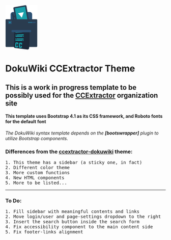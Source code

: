 <span><img src="images/logo_large.png"/><h1>DokuWiki CCExtractor Theme</h1></span>

<h2>This is a work in progress template to be possibly used for the <a href="https://ccextractor.org">CCExtractor</a> organization site </h2>
<h4>This template uses Bootstrap 4.1 as its CSS framework, and Roboto fonts for the default font</h4>
<i>The DokuWiki syntax template depends on the <strong>[bootswrapper]</strong> plugin to utilize Bootstrap components.</i>

<h3>Differences from the <a href="https://github.com/johnengelo/ccextractor-dokuwiki">ccextractor-dokuwiki</a> theme:</h3>
<pre>
1. This theme has a sidebar (a sticky one, in fact)
2. Different color theme
3. More custom functions
4. New HTML components
5. More to be listed...
</pre>

<hr />

<h3> To Do: </h3>

<pre>
1. Fill sidebar with meaningful contents and links
2. Move login/user and page-settings dropdown to the right
3. Insert the search button inside the search form
4. Fix accessibility component to the main content side
5. Fix footer-links alignment
</pre>

